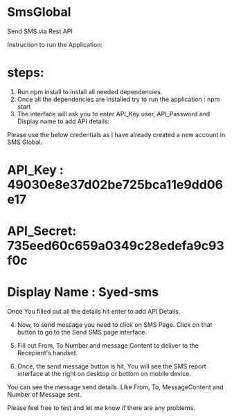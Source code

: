 # SmsGlobal
Send SMS via Rest API

Instruction to run the Application:

# steps:
1. Run npm install to install all needed dependencies.
2. Once all the dependencies are installed try to run the application : npm start
3. The interface will ask you to enter API_Key user, API_Password and Display name to add API details:

Please use the below credentials as I have already created a new account in SMS Global.

# API_Key : 49030e8e37d02be725bca11e9dd06e17 
# API_Secret: 735eed60c659a0349c28edefa9c93f0c
# Display Name : Syed-sms

Once You filled out all the details hit enter to add API Details.

4. Now, to send message you need to click on SMS Page. Click on that button to go to the Send SMS page interface.

5. Fill out From, To Number and message Content to deliver to the Recepient's handset.

6. Once, the send message button is hit, You will see the SMS report interface at the right on desktop or bottom on mobile device.

You can see the message send details. Like From, To, MessageContent and Number of Message sent.

Please feel free to test and let me know if there are any problems.


